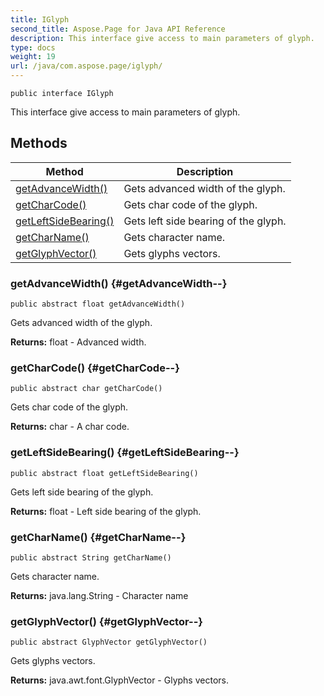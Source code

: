 ```yaml
---
title: IGlyph
second_title: Aspose.Page for Java API Reference
description: This interface give access to main parameters of glyph.
type: docs
weight: 19
url: /java/com.aspose.page/iglyph/
---
```

```
public interface IGlyph
```

This interface give access to main parameters of glyph.
## Methods

| Method | Description |
| --- | --- |
| [getAdvanceWidth()](#getAdvanceWidth--) | Gets advanced width of the glyph. |
| [getCharCode()](#getCharCode--) | Gets char code of the glyph. |
| [getLeftSideBearing()](#getLeftSideBearing--) | Gets left side bearing of the glyph. |
| [getCharName()](#getCharName--) | Gets character name. |
| [getGlyphVector()](#getGlyphVector--) | Gets glyphs vectors. |
### getAdvanceWidth() {#getAdvanceWidth--}
```
public abstract float getAdvanceWidth()
```


Gets advanced width of the glyph.

**Returns:**
float - Advanced width.
### getCharCode() {#getCharCode--}
```
public abstract char getCharCode()
```


Gets char code of the glyph.

**Returns:**
char - A char code.
### getLeftSideBearing() {#getLeftSideBearing--}
```
public abstract float getLeftSideBearing()
```


Gets left side bearing of the glyph.

**Returns:**
float - Left side bearing of the glyph.
### getCharName() {#getCharName--}
```
public abstract String getCharName()
```


Gets character name.

**Returns:**
java.lang.String - Character name
### getGlyphVector() {#getGlyphVector--}
```
public abstract GlyphVector getGlyphVector()
```


Gets glyphs vectors.

**Returns:**
java.awt.font.GlyphVector - Glyphs vectors.
